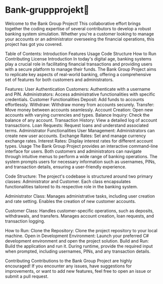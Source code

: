 # Bank-gruppprojekt🏦

Welcome to the Bank Group Project! 
This collaborative effort brings together the coding expertise of several contributors to develop a robust banking system simulation. Whether you're a customer looking to manage your accounts or an administrator overseeing the financial operations, this project has got you covered.

Table of Contents:
Introduction
Features
Usage
Code Structure
How to Run
Contributing
License
Introduction
In today's digital age, banking systems play a crucial role in facilitating financial transactions and providing users with a secure platform to manage their funds. The Bank Group Project aims to replicate key aspects of real-world banking, offering a comprehensive set of features for both customers and administrators.

Features:
User Authentication
Customers: Authenticate with a username and PIN.
Administrators: Access administrative functionalities with specific credentials.
Customer Functionalities
Deposit: Add funds to accounts effortlessly.
Withdraw: Withdraw money from accounts securely.
Transfer: Move money between accounts seamlessly.
Account Creation: Open new accounts with varying currencies and types.
Balance Inquiry: Check the balance of any account.
Transaction History: View a detailed log of account transactions.
Loan Requests: Request loans and understand associated terms.
Administrator Functionalities
User Management: Administrators can create new user accounts.
Exchange Rates: Set and manage currency exchange rates.
Interest Rates: Display interest rates for different account types.
Usage
The Bank Group Project provides an interactive command-line interface for users. Both customers and administrators can navigate through intuitive menus to perform a wide range of banking operations. The system prompts users for necessary information such as usernames, PINs, and transaction details, ensuring a user-friendly experience.

Code Structure:
The project's codebase is structured around two primary classes: Administrator and Customer. Each class encapsulates functionalities tailored to its respective role in the banking system.

Administrator Class:
Manages administrative tasks, including user creation and rate setting.
Enables the creation of new customer accounts.

Customer Class:
Handles customer-specific operations, such as deposits, withdrawals, and transfers.
Manages account creation, loan requests, and transaction logging.

How to Run:
Clone the Repository: Clone the project repository to your local machine.
Open in Development Environment: Launch your preferred C# development environment and open the project solution.
Build and Run: Build the application and run it.
During runtime, provide the required input when prompted, including usernames, PINs, and any transaction details.

Contributing
Contributions to the Bank Group Project are highly encouraged! If you encounter any issues, have suggestions for improvements, or want to add new features, feel free to open an issue or submit a pull request.
